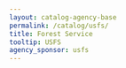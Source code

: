```yaml
---
layout: catalog-agency-base
permalink: /catalog/usfs/
title: Forest Service
tooltip: USFS
agency_sponsor: usfs
---
```


